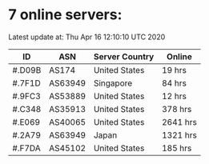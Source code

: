 # 7 online servers:

Latest update at: Thu Apr 16 12:10:10 UTC 2020

| ID | ASN | Server Country | Online |
| -- | --- | -------------- | ------ |
| #.D09B | AS174 | United States | 19 hrs |
| #.7F1D | AS63949 | Singapore | 84 hrs |
| #.9FC3 | AS53889 | United States | 12 hrs |
| #.C348 | AS35913 | United States | 378 hrs |
| #.E069 | AS40065 | United States | 2641 hrs |
| #.2A79 | AS63949 | Japan | 1321 hrs |
| #.F7DA | AS45102 | United States | 185 hrs |

